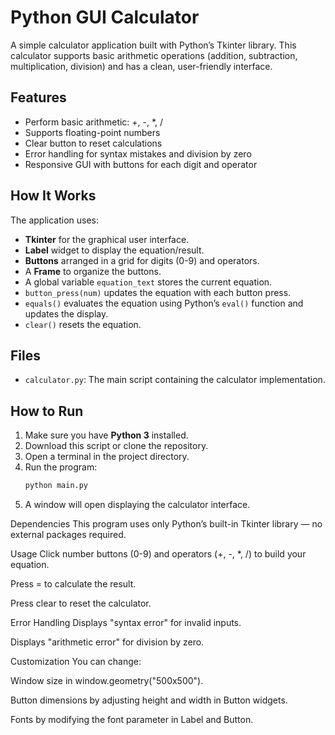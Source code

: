 # Python GUI Calculator

A simple calculator application built with Python’s Tkinter library. This calculator supports basic arithmetic operations (addition, subtraction, multiplication, division) and has a clean, user-friendly interface.

## Features

- Perform basic arithmetic: +, -, *, /
- Supports floating-point numbers
- Clear button to reset calculations
- Error handling for syntax mistakes and division by zero
- Responsive GUI with buttons for each digit and operator

## How It Works

The application uses:
- **Tkinter** for the graphical user interface.
- **Label** widget to display the equation/result.
- **Buttons** arranged in a grid for digits (0-9) and operators.
- A **Frame** to organize the buttons.
- A global variable `equation_text` stores the current equation.
- `button_press(num)` updates the equation with each button press.
- `equals()` evaluates the equation using Python’s `eval()` function and updates the display.
- `clear()` resets the equation.

## Files

- `calculator.py`: The main script containing the calculator implementation.

## How to Run

1. Make sure you have **Python 3** installed.
2. Download this script or clone the repository.
3. Open a terminal in the project directory.
4. Run the program:
   ```bash
   python main.py
5. A window will open displaying the calculator interface.

Dependencies
This program uses only Python’s built-in Tkinter library — no external packages required.

Usage
Click number buttons (0-9) and operators (+, -, *, /) to build your equation.

Press = to calculate the result.

Press clear to reset the calculator.

Error Handling
Displays "syntax error" for invalid inputs.

Displays "arithmetic error" for division by zero.

Customization
You can change:

Window size in window.geometry("500x500").

Button dimensions by adjusting height and width in Button widgets.

Fonts by modifying the font parameter in Label and Button.
